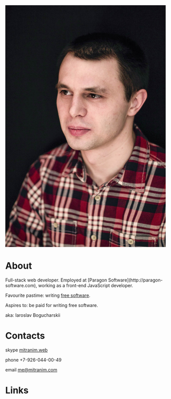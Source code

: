 <div style="margin-bottom: 0"><img src="/img/face.jpg" class="right"></div>

# About

Full-stack web developer. Employed at [Paragon Software](http://paragon-
software.com), working as a front-end JavaScript developer.

Favourite pastime: writing [free software](/projects).

Aspires to: be paid for writing free software.

aka: Iaroslav Bogucharskii

# Contacts

<sf-icon class="skype"></sf-icon> skype [mitranim.web](skype:mitranim.web?chat)

<sf-icon class="mobile"></sf-icon> phone +7-926-044-00-49

<sf-icon class="at"></sf-icon> email [me@mitranim.com](mailto:me@mitranim.com)

# Links

<p style="font-size: 2em">
  <a href="https://github.com/Mitranim" class="icon" target="_blank"><sf-icon class="dark pop github"></sf-icon></a>
  <a href="http://twitter.com/mitranim" class="icon" target="_blank"><sf-icon class="dark pop twitter"></sf-icon></a>
  <a href="http://linkedin.com/in/mitranim" class="icon" target="_blank"><sf-icon class="dark pop linkedin"></sf-icon></a>
  <a href="http://facebook.com/mitranim" class="icon" target="_blank"><sf-icon class="dark pop facebook"></sf-icon></a>
</p>
